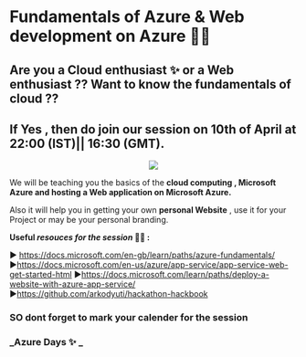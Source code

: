 #  Fundamentals of Azure & Web development on Azure 👨‍💻

## Are you a Cloud enthusiast ✨ or a Web enthusiast ?? Want to know the fundamentals of cloud ??
## If Yes , then do join our session on 10th of April at 22:00 (IST)|| 16:30 (GMT).

<p align="center">
<img src="cloud.jfif">
</p>  


We will be teaching you the basics of the  __cloud computing , Microsoft Azure and hosting a Web application on Microsoft Azure.__

Also it will help you in getting your own __personal Website__ , use it for your Project or may be your personal branding.

__Useful _resouces for the session_ 👨‍🏫 :__

▶ https://docs.microsoft.com/en-gb/learn/paths/azure-fundamentals/
▶https://docs.microsoft.com/en-us/azure/app-service/app-service-web-get-started-html
▶https://docs.microsoft.com/learn/paths/deploy-a-website-with-azure-app-service/
▶https://github.com/arkodyuti/hackathon-hackbook
### SO dont forget to mark your calender for the session 

### _Azure Days ✨ _
